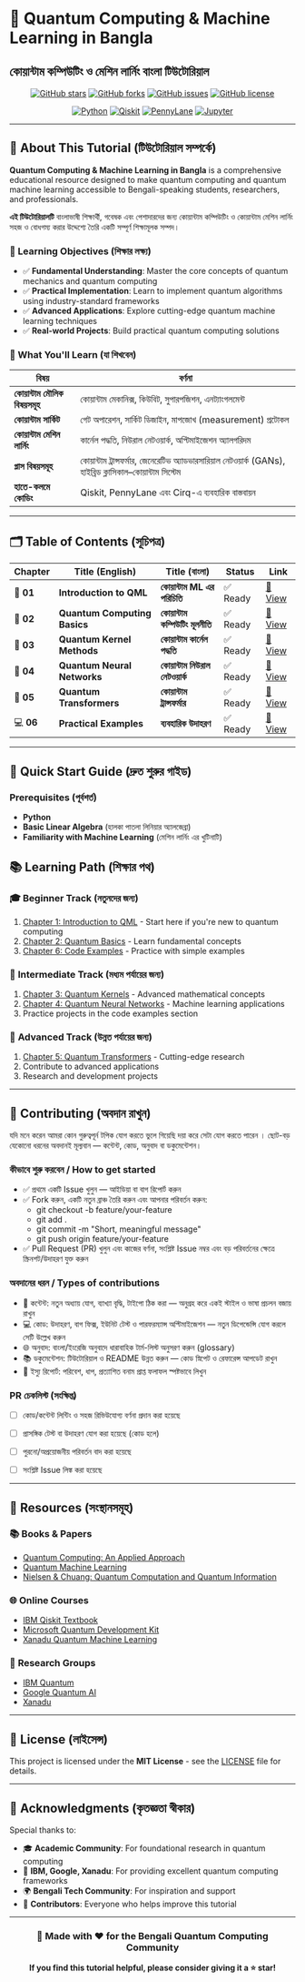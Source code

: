 # 🌌 Quantum Computing & Machine Learning in Bangla
## কোয়ান্টাম কম্পিউটিং ও মেশিন লার্নিং বাংলা টিউটোরিয়াল

<div align="center">

[![GitHub stars](https://img.shields.io/github/stars/istiyakamin/quantum-computing-bangla-tutorial?style=for-the-badge&logo=github&color=yellow)](https://github.com/istiyakamin/quantum-computing-bangla-tutorial/stargazers)
[![GitHub forks](https://img.shields.io/github/forks/istiyakamin/quantum-computing-bangla-tutorial?style=for-the-badge&logo=github&color=blue)](https://github.com/istiyakamin/quantum-computing-bangla-tutorial/network/members)
[![GitHub issues](https://img.shields.io/github/issues/istiyakamin/quantum-computing-bangla-tutorial?style=for-the-badge&logo=github&color=red)](https://github.com/istiyakamin/quantum-computing-bangla-tutorial/issues)
[![GitHub license](https://img.shields.io/github/license/istiyakamin/quantum-computing-bangla-tutorial?style=for-the-badge&logo=opensource&color=green)](LICENSE)

[![Python](https://img.shields.io/badge/Python-3.8+-3776AB?style=for-the-badge&logo=python&logoColor=white)](https://python.org)
[![Qiskit](https://img.shields.io/badge/Qiskit-6929C4?style=for-the-badge&logo=qiskit&logoColor=white)](https://qiskit.org)
[![PennyLane](https://img.shields.io/badge/PennyLane-009639?style=for-the-badge&logo=xanadu&logoColor=white)](https://pennylane.ai)
[![Jupyter](https://img.shields.io/badge/Jupyter-F37626?style=for-the-badge&logo=jupyter&logoColor=white)](https://jupyter.org)

</div>

---

## 📖 About This Tutorial (টিউটোরিয়াল সম্পর্কে)

**Quantum Computing & Machine Learning in Bangla** is a comprehensive educational resource designed to make quantum computing and quantum machine learning accessible to Bengali-speaking students, researchers, and professionals.

**এই টিউটোরিয়ালটি** বাংলাভাষী শিক্ষার্থী, গবেষক এবং পেশাদারদের জন্য কোয়ান্টাম কম্পিউটিং ও কোয়ান্টাম মেশিন লার্নিং সহজ ও বোধগম্য করার উদ্দেশ্যে তৈরি একটি সম্পূর্ণ শিক্ষামূলক সম্পদ।

### 🎯 Learning Objectives (শিক্ষার লক্ষ্য)

- ✅ **Fundamental Understanding**: Master the core concepts of quantum mechanics and quantum computing
- ✅ **Practical Implementation**: Learn to implement quantum algorithms using industry-standard frameworks
- ✅ **Advanced Applications**: Explore cutting-edge quantum machine learning techniques
- ✅ **Real-world Projects**: Build practical quantum computing solutions

### 🔬 What You'll Learn (যা শিখবেন)
| বিষয় | বর্ণনা |
|-------|--------|
| **কোয়ান্টাম মৌলিক বিষয়সমূহ** | কোয়ান্টাম মেকানিক্স, কিউবিট, সুপারপজিশন, এনট্যাংগলমেন্ট |
| **কোয়ান্টাম সার্কিট** | গেট অপারেশন, সার্কিট ডিজাইন, মাপজোখ (measurement) প্রটোকল |
| **কোয়ান্টাম মেশিন লার্নিং** | কার্নেল পদ্ধতি, নিউরাল নেটওয়ার্ক, অপ্টিমাইজেশন অ্যালগরিদম |
| **প্লাস বিষয়সমূহ** | কোয়ান্টাম ট্রান্সফর্মার, জেনেরেটিভ অ্যাডভারসারিয়াল নেটওয়ার্ক (GANs), হাইব্রিড ক্লাসিকাল–কোয়ান্টাম সিস্টেম |
| **হাতে-কলমে কোডিং** | Qiskit, PennyLane এবং Cirq-এ ব্যবহারিক বাস্তবায়ন |

--- 

## 🗂️ Table of Contents (সূচিপত্র)

| Chapter | Title (English) | Title (বাংলা) | Status | Link |
|---------|----------------|--------------|--------|------|
| 📘 **01** | **Introduction to QML** | **কোয়ান্টাম ML এর পরিচিতি** | ✅ Ready | [📂 View](chapters/01-introduction/) |
| 📘 **02** | **Quantum Computing Basics** | **কোয়ান্টাম কম্পিউটিং মূলনীতি** | ✅ Ready | [📂 View](chapters/02-basics/) |
| 📘 **03** | **Quantum Kernel Methods** | **কোয়ান্টাম কার্নেল পদ্ধতি** | ✅ Ready | [📂 View](chapters/03-kernel-methods/) |
| 📘 **04** | **Quantum Neural Networks** | **কোয়ান্টাম নিউরাল নেটওয়ার্ক** | ✅ Ready | [📂 View](chapters/04-neural-networks/) |
| 📘 **05** | **Quantum Transformers** | **কোয়ান্টাম ট্রান্সফর্মার** | ✅ Ready | [📂 View](chapters/05-transformer/) |
| 💻 **06** | **Practical Examples** | **ব্যবহারিক উদাহরণ** | ✅ Ready | [📂 View](chapters/06-code-examples/) |


---

## 🚀 Quick Start Guide (দ্রুত শুরুর গাইড)

### Prerequisites (পূর্বশর্ত)

- **Python** 
- **Basic Linear Algebra** (হালকা পাতলা লিনিয়ার অ্যালজেব্রা)
- **Familiarity with Machine Learning** (মেশিন লার্নিং এর খুটিনাটি)

## 📚 Learning Path (শিক্ষার পথ)

### 🎓 **Beginner Track** (নতুনদের জন্য)
1. [Chapter 1: Introduction to QML](chapters/01-introduction/) - Start here if you're new to quantum computing
2. [Chapter 2: Quantum Basics](chapters/02-basics/) - Learn fundamental concepts
3. [Chapter 6: Code Examples](chapters/06-code-examples/) - Practice with simple examples

### 🔬 **Intermediate Track** (মধ্যম পর্যায়ের জন্য)
1. [Chapter 3: Quantum Kernels](chapters/03-kernel-methods/) - Advanced mathematical concepts
2. [Chapter 4: Quantum Neural Networks](chapters/04-neural-networks/) - Machine learning applications
3. Practice projects in the code examples section

### 🚀 **Advanced Track** (উন্নত পর্যায়ের জন্য)
1. [Chapter 5: Quantum Transformers](chapters/05-transformer/) - Cutting-edge research
2. Contribute to advanced applications
3. Research and development projects

---

## 🤝 Contributing (অবদান রাখুন)

যদি মনে করেন আমরা কোন গুরুত্বপূর্ন টপিক যোগ করতে ভুলে গিয়েছি দয়া করে সেটা যোগ করতে পারেন । ছোট-বড় যেকোনো ধরনের অবদানই মূল্যবান — কন্টেন্ট, কোড, অনুবাদ বা ডকুমেন্টেশন।

### কীভাবে শুরু করবেন / How to get started
- ✅ প্রথমে একটি Issue খুলুন — আইডিয়া বা বাগ রিপোর্ট করুন 
- ✅ Fork করুন, একটি নতুন ব্রাঞ্চ তৈরি করুন এবং আপনার পরিবর্তন করুন:
    - git checkout -b feature/your-feature
    - git add .
    - git commit -m "Short, meaningful message"
    - git push origin feature/your-feature
- ✅ Pull Request (PR) খুলুন এবং কাজের বর্ণনা, সংশ্লিষ্ট Issue নম্বর এবং বড় পরিবর্তনের ক্ষেত্রে স্ক্রিনশট/উদাহরণ যুক্ত করুন

### অবদানের ধরন / Types of contributions
- 📝 কন্টেন্ট: নতুন অধ্যায় যোগ, ব্যাখ্যা বৃদ্ধি, টাইপো ঠিক করা — অনুগ্রহ করে একই স্টাইল ও ভাষা প্রচলন বজায় রাখুন  
- 💻 কোড: উদাহরণ, বাগ ফিক্স, ইউনিট টেস্ট ও পারফরম্যান্স অপ্টিমাইজেশন — নতুন ডিপেন্ডেন্সি যোগ করলে সেটি উল্লেখ করুন  
- 🌐 অনুবাদ: বাংলা/ইংরেজি অনুবাদে ধারাবাহিক টার্ম-লিস্ট অনুসরণ করুন (glossary)  
- 📚 ডকুমেন্টেশন: টিউটোরিয়াল ও README উন্নত করুন — কোড স্নিপেট ও রেফারেন্স আপডেট রাখুন  
- 🐛 ইস্যু রিপোর্ট: পরিবেশ, ধাপ, প্রত্যাশিত বনাম প্রাপ্ত ফলাফল স্পষ্টভাবে লিখুন

### PR চেকলিস্ট (সংক্ষিপ্ত)
- [ ] কোড/কন্টেন্ট লিন্টিং ও সহজ রিভিউযোগ্য বর্ণনা প্রদান করা হয়েছে  
- [ ] প্রাসঙ্গিক টেস্ট বা উদাহরণ যোগ করা হয়েছে (কোড হলে)  
- [ ] পুরনো/অপ্রয়োজনীয় পরিবর্তন বাদ করা হয়েছে  
- [ ] সংশ্লিষ্ট Issue লিঙ্ক করা হয়েছে


---

## 📖 Resources (সংস্থানসমূহ)

### 📚 **Books & Papers**
- [Quantum Computing: An Applied Approach](https://link.springer.com/book/10.1007/978-3-030-23922-0)
- [Quantum Machine Learning](https://arxiv.org/abs/1611.09347)
- [Nielsen & Chuang: Quantum Computation and Quantum Information](https://www.cambridge.org/core/books/quantum-computation-and-quantum-information/01E10196D0A682A6AEFFEA52D53BE9AE)

### 🌐 **Online Courses**
- [IBM Qiskit Textbook](https://qiskit.org/textbook/)
- [Microsoft Quantum Development Kit](https://azure.microsoft.com/en-us/products/quantum)
- [Xanadu Quantum Machine Learning](https://pennylane.ai/qml/)

### 🔬 **Research Groups**
- [IBM Quantum](https://quantum-computing.ibm.com/)
- [Google Quantum AI](https://quantumai.google/)
- [Xanadu](https://www.xanadu.ai/)

---

## 📄 License (লাইসেন্স)

This project is licensed under the **MIT License** - see the [LICENSE](LICENSE) file for details.

---

## 🙏 Acknowledgments (কৃতজ্ঞতা স্বীকার)

Special thanks to:
- 🎓 **Academic Community**: For foundational research in quantum computing
- 🏢 **IBM, Google, Xanadu**: For providing excellent quantum computing frameworks
- 🌍 **Bengali Tech Community**: For inspiration and support
- 👥 **Contributors**: Everyone who helps improve this tutorial

---

<div align="center">

### 🌟 **Made with ❤️ for the Bengali Quantum Computing Community**

**If you find this tutorial helpful, please consider giving it a ⭐ star!**

</div>
